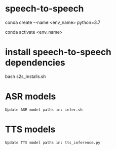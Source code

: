 # speech-to-speech

conda create --name <env_name> python=3.7

conda activate <env_name>

# install speech-to-speech dependencies

bash s2s_installs.sh

# ASR models
```
Update ASR model paths in: infer.sh
```

# TTS models
```
Update TTS model paths in: tts_inference.py
```
